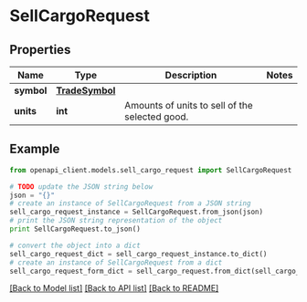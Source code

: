# SellCargoRequest


## Properties

Name | Type | Description | Notes
------------ | ------------- | ------------- | -------------
**symbol** | [**TradeSymbol**](TradeSymbol.md) |  | 
**units** | **int** | Amounts of units to sell of the selected good. | 

## Example

```python
from openapi_client.models.sell_cargo_request import SellCargoRequest

# TODO update the JSON string below
json = "{}"
# create an instance of SellCargoRequest from a JSON string
sell_cargo_request_instance = SellCargoRequest.from_json(json)
# print the JSON string representation of the object
print SellCargoRequest.to_json()

# convert the object into a dict
sell_cargo_request_dict = sell_cargo_request_instance.to_dict()
# create an instance of SellCargoRequest from a dict
sell_cargo_request_form_dict = sell_cargo_request.from_dict(sell_cargo_request_dict)
```
[[Back to Model list]](../README.md#documentation-for-models) [[Back to API list]](../README.md#documentation-for-api-endpoints) [[Back to README]](../README.md)


